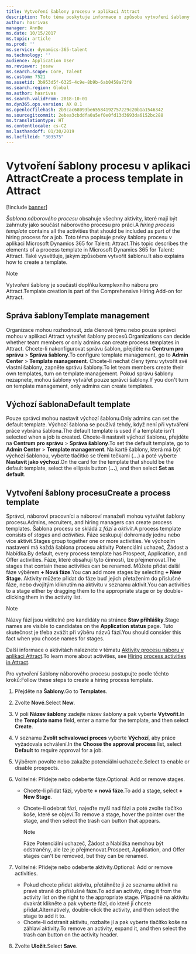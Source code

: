 ```yaml
---
title: Vytvoření šablony procesu v aplikaci Attract
description: Toto téma poskytuje informace o způsobu vytvoření šablony procesu v aplikaci Attract.
author: hasrivas
manager: AnnBe
ms.date: 10/15/2017
ms.topic: article
ms.prod: ''
ms.service: dynamics-365-talent
ms.technology: ''
audience: Application User
ms.reviewer: josaw
ms.search.scope: Core, Talent
ms.custom: 7521
ms.assetid: 3b953d5f-6325-4c9e-8b9b-6ab0458a73f8
ms.search.region: Global
ms.author: hasrivas
ms.search.validFrom: 2018-10-01
ms.dyn365.ops.version: AX 8.1
ms.openlocfilehash: 2b9cac68093be65584192757229c20b1a1546342
ms.sourcegitcommit: 2ebea3cbddfa0a5ef0e0fd13d3693da6152bc288
ms.translationtype: HT
ms.contentlocale: cs-CZ
ms.lasthandoff: 01/30/2019
ms.locfileid: "303575"
---
```

# <a name="create-a-process-template-in-attract"></a><span data-ttu-id="2b538-103">Vytvoření šablony procesu v aplikaci Attract</span><span class="sxs-lookup"><span data-stu-id="2b538-103">Create a process template in Attract</span></span>

[!include [banner](includes/banner.md)]

<span data-ttu-id="2b538-104">*Šablona náborového procesu* obsahuje všechny aktivity, které mají být zahrnuty jako součást náborového procesu pro práci.</span><span class="sxs-lookup"><span data-stu-id="2b538-104">A *hiring process template* contains all the activities that should be included as part of the hiring process for a job.</span></span> <span data-ttu-id="2b538-105">Toto téma popisuje prvky šablony procesu v aplikaci Microsoft Dynamics 365 for Talent: Attract.</span><span class="sxs-lookup"><span data-stu-id="2b538-105">This topic describes the elements of a process template in Microsoft Dynamics 365 for Talent: Attract.</span></span> <span data-ttu-id="2b538-106">Také vysvětluje, jakým způsobem vytvořit šablonu.</span><span class="sxs-lookup"><span data-stu-id="2b538-106">It also explains how to create a template.</span></span>

> [!NOTE]
> <span data-ttu-id="2b538-107">Vytvoření šablony je součástí doplňku komplexního náboru pro Attract.</span><span class="sxs-lookup"><span data-stu-id="2b538-107">Template creation is part of the Comprehensive Hiring Add-on for Attract.</span></span>

## <a name="template-management"></a><span data-ttu-id="2b538-108">Správa šablony</span><span class="sxs-lookup"><span data-stu-id="2b538-108">Template management</span></span>

<span data-ttu-id="2b538-109">Organizace mohou rozhodnout, zda členové týmu nebo pouze správci mohou v aplikaci Attract vytvářet šablony procesů.</span><span class="sxs-lookup"><span data-stu-id="2b538-109">Organizations can decide whether team members or only admins can create process templates in Attract.</span></span> <span data-ttu-id="2b538-110">Chcete-li nakonfigurovat správu šablon, přejděte na **Centrum pro správu** \> **Správa šablony**.</span><span class="sxs-lookup"><span data-stu-id="2b538-110">To configure template management, go to **Admin Center** \> **Template management**.</span></span> <span data-ttu-id="2b538-111">Chcete-li nechat členy týmu vytvořit své vlastní šablony, zapněte správu šablony.</span><span class="sxs-lookup"><span data-stu-id="2b538-111">To let team members create their own templates, turn on template management.</span></span> <span data-ttu-id="2b538-112">Pokud správu šablony nezapnete, mohou šablony vytvářet pouze správci šablony.</span><span class="sxs-lookup"><span data-stu-id="2b538-112">If you don't turn on template management, only admins can create templates.</span></span>

## <a name="default-template"></a><span data-ttu-id="2b538-113">Výchozí šablona</span><span class="sxs-lookup"><span data-stu-id="2b538-113">Default template</span></span>

<span data-ttu-id="2b538-114">Pouze správci mohou nastavit výchozí šablonu.</span><span class="sxs-lookup"><span data-stu-id="2b538-114">Only admins can set the default template.</span></span> <span data-ttu-id="2b538-115">Výchozí šablona se používá tehdy, když není při vytváření práce vybrána šablona.</span><span class="sxs-lookup"><span data-stu-id="2b538-115">The default template is used if a template isn't selected when a job is created.</span></span> <span data-ttu-id="2b538-116">Chcete-li nastavit výchozí šablonu, přejděte na **Centrum pro správu** \> **Správa šablony**.</span><span class="sxs-lookup"><span data-stu-id="2b538-116">To set the default template, go to **Admin Center** \> **Template management**.</span></span> <span data-ttu-id="2b538-117">Na kartě šablony, která má být výchozí šablonou, vyberte tlačítko se třemi tečkami (**...**) a poté vyberte **Nastavit jako výchozí**.</span><span class="sxs-lookup"><span data-stu-id="2b538-117">On the card for the template that should be the default template, select the ellipsis button (**...**), and then select **Set as default**.</span></span>

## <a name="create-a-process-template"></a><span data-ttu-id="2b538-118">Vytvoření šablony procesu</span><span class="sxs-lookup"><span data-stu-id="2b538-118">Create a process template</span></span>

<span data-ttu-id="2b538-119">Správci, náboroví pracovníci a náboroví manažeři mohou vytvářet šablony procesu.</span><span class="sxs-lookup"><span data-stu-id="2b538-119">Admins, recruiters, and hiring managers can create process templates.</span></span> <span data-ttu-id="2b538-120">Šablona procesu se skládá z *fází* a *aktivit*.</span><span class="sxs-lookup"><span data-stu-id="2b538-120">A process template consists of *stages* and *activities*.</span></span> <span data-ttu-id="2b538-121">Fáze seskupují dohromady jednu nebo více aktivit.</span><span class="sxs-lookup"><span data-stu-id="2b538-121">Stages group together one or more activities.</span></span> <span data-ttu-id="2b538-122">Ve výchozím nastavení má každá šablona procesu aktivity Potenciální uchazeč, Žádost a Nabídka.</span><span class="sxs-lookup"><span data-stu-id="2b538-122">By default, every process template has Prospect, Application, and Offer activities.</span></span> <span data-ttu-id="2b538-123">Fáze, které obsahují tyto činnosti, lze přejmenovat.</span><span class="sxs-lookup"><span data-stu-id="2b538-123">The stages that contain these activities can be renamed.</span></span> <span data-ttu-id="2b538-124">Můžete přidat další fáze výběrem **+ Nová fáze**.</span><span class="sxs-lookup"><span data-stu-id="2b538-124">You can add more stages by selecting **+ New Stage**.</span></span> <span data-ttu-id="2b538-125">Aktivity můžete přidat do fáze buď jejich přetažením do příslušné fáze, nebo dvojitým kliknutím na aktivitu v seznamu aktivit.</span><span class="sxs-lookup"><span data-stu-id="2b538-125">You can activities to a stage either by dragging them to the appropriate stage or by double-clicking them in the activity list.</span></span>

> [!NOTE]
> <span data-ttu-id="2b538-126">Názvy fází jsou viditelné pro kandidáty na stránce **Stav přihlášky**.</span><span class="sxs-lookup"><span data-stu-id="2b538-126">Stage names are visible to candidates on the **Application status** page.</span></span> <span data-ttu-id="2b538-127">Tuto skutečnost je třeba zvážit při výběru názvů fází.</span><span class="sxs-lookup"><span data-stu-id="2b538-127">You should consider this fact when you choose names for stages.</span></span>

<span data-ttu-id="2b538-128">Další informace o aktivitách naleznete v tématu [Aktivity procesu náboru v aplikaci Attract](./activities-attract.md).</span><span class="sxs-lookup"><span data-stu-id="2b538-128">To learn more about activities, see [Hiring process activities in Attract](./activities-attract.md).</span></span>

<span data-ttu-id="2b538-129">Pro vytvoření šablony náborového procesu postupujte podle těchto kroků:</span><span class="sxs-lookup"><span data-stu-id="2b538-129">Follow these steps to create a hiring process template.</span></span>

1. <span data-ttu-id="2b538-130">Přejděte na **Šablony**.</span><span class="sxs-lookup"><span data-stu-id="2b538-130">Go to **Templates**.</span></span>
2. <span data-ttu-id="2b538-131">Zvolte **Nové**.</span><span class="sxs-lookup"><span data-stu-id="2b538-131">Select **New**.</span></span>
3. <span data-ttu-id="2b538-132">V poli **Název šablony** zadejte název šablony a pak vyberte **Vytvořit**.</span><span class="sxs-lookup"><span data-stu-id="2b538-132">In the **Template name** field, enter a name for the template, and then select **Create**.</span></span>
4. <span data-ttu-id="2b538-133">V seznamu **Zvolit schvalovací proces** vyberte **Výchozí**, aby práce vyžadovala schválení.</span><span class="sxs-lookup"><span data-stu-id="2b538-133">In the **Choose the approval process** list, select **Default** to require approval for a job.</span></span>
5. <span data-ttu-id="2b538-134">Výběrem povolte nebo zakažte potenciální uchazeče.</span><span class="sxs-lookup"><span data-stu-id="2b538-134">Select to enable or disable prospects.</span></span>
6. <span data-ttu-id="2b538-135">Volitelné: Přidejte nebo odeberte fáze.</span><span class="sxs-lookup"><span data-stu-id="2b538-135">Optional: Add or remove stages.</span></span>

    - <span data-ttu-id="2b538-136">Chcete-li přidat fázi, vyberte **+ nová fáze**.</span><span class="sxs-lookup"><span data-stu-id="2b538-136">To add a stage, select **+ New Stage**.</span></span>
    - <span data-ttu-id="2b538-137">Chcete-li odebrat fázi, najeďte myší nad fázi a poté zvolte tlačítko koše, které se objeví.</span><span class="sxs-lookup"><span data-stu-id="2b538-137">To remove a stage, hover the pointer over the stage, and then select the trash can button that appears.</span></span>

        > [!NOTE]
        > <span data-ttu-id="2b538-138">Fáze Potenciální uchazeč, Žádost a Nabídka nemohou být odstraněny, ale lze je přejmenovat.</span><span class="sxs-lookup"><span data-stu-id="2b538-138">Prospect, Application, and Offer stages can't be removed, but they can be renamed.</span></span>

7. <span data-ttu-id="2b538-139">Volitelné: Přidejte nebo odeberte aktivity.</span><span class="sxs-lookup"><span data-stu-id="2b538-139">Optional: Add or remove activities.</span></span>

    - <span data-ttu-id="2b538-140">Pokud chcete přidat aktivitu, přetáhněte ji ze seznamu aktivit na pravé straně do příslušné fáze.</span><span class="sxs-lookup"><span data-stu-id="2b538-140">To add an activity, drag it from the activity list on the right to the appropriate stage.</span></span> <span data-ttu-id="2b538-141">Případně na aktivitu dvakrát klikněte a pak vyberte fázi, do které ji chcete přidat.</span><span class="sxs-lookup"><span data-stu-id="2b538-141">Alternatively, double-click the activity, and then select the stage to add it to.</span></span>
    - <span data-ttu-id="2b538-142">Chcete-li odstranit aktivitu, rozbalte jí a pak vyberte tlačítko koše na záhlaví aktivity.</span><span class="sxs-lookup"><span data-stu-id="2b538-142">To remove an activity, expand it, and then select the trash can button on the activity header.</span></span>

8. <span data-ttu-id="2b538-143">Zvolte **Uložit**.</span><span class="sxs-lookup"><span data-stu-id="2b538-143">Select **Save**.</span></span>
